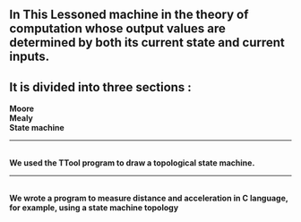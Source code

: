 ## In This Lessoned machine in the theory of computation whose output values are determined by both its current state and current inputs.


It is divided into three sections :
---
**Moore**
<br>**Mealy**
<br>**State machine**<br>

----
<br>**We used the TTool program to draw a topological state machine.**

---
<br>**We wrote a program to measure distance and acceleration in C language, for example, using a state machine topology**